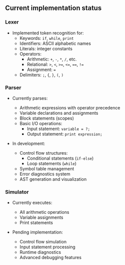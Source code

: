 ## Current implementation status

### Lexer
- Implemented token recognition for:
  - Keywords: `if`, `while`, `print`
  - Identifiers: ASCII alphabetic names
  - Literals: integer constants
  - Operators: 
    - Arithmetic: `+`, `-`, `*`, `/`, etc.
    - Relational: `>`, `<`, `>=`, `<=`, `==`, `!=`
    - Assignment: `=`
  - Delimiters: `;`, `{`, `}`, `(`, `)`

### Parser
- Currently parses:
  - Arithmetic expressions with operator precedence
  - Variable declarations and assignments
  - Block statements (scopes)
  - Basic I/O operations:
    - Input statement: `variable = ?;`
    - Output statement: `print expression;`

- In development:
  - Control flow structures:
    - Conditional statements (`if-else`)
    - Loop statements (`while`)
  - Symbol table management
  - Error diagnostics system
  - AST generation and visualization

### Simulator 
- Currently executes:
  - All arithmetic operations
  - Variable assignments
  - Print statements

- Pending implementation:
  - Control flow simulation
  - Input statement processing
  - Runtime diagnostics
  - Advanced debugging features
